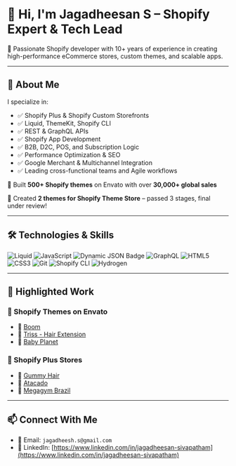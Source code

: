 # 👋 Hi, I'm Jagadheesan S – Shopify Expert & Tech Lead

🎯 Passionate Shopify developer with 10+ years of experience in creating high-performance eCommerce stores, custom themes, and scalable apps.

---

## 🧠 About Me

I specialize in:
- ✅ Shopify Plus & Shopify Custom Storefronts
- ✅ Liquid, ThemeKit, Shopify CLI
- ✅ REST & GraphQL APIs
- ✅ Shopify App Development
- ✅ B2B, D2C, POS, and Subscription Logic
- ✅ Performance Optimization & SEO
- ✅ Google Merchant & Multichannel Integration
- ✅ Leading cross-functional teams and Agile workflows

🔧 Built **500+ Shopify themes** on Envato with over **30,000+ global sales**

🛒 Created **2 themes for Shopify Theme Store** – passed 3 stages, final under review!

---

## 🛠️ Technologies & Skills

![Liquid](https://img.shields.io/badge/Shopify-Liquid-brightgreen)
![JavaScript](https://img.shields.io/badge/JS-Intermediate-yellow)
![Dynamic JSON Badge](https://img.shields.io/badge/dynamic/json)
![GraphQL](https://img.shields.io/badge/GraphQL-Integration-blueviolet)
![HTML5](https://img.shields.io/badge/HTML5-%3E10yrs-orange)
![CSS3](https://img.shields.io/badge/CSS3-Flexbox--Grid-blue)
![Git](https://img.shields.io/badge/Git-Version%20Control-red)
![Shopify CLI](https://img.shields.io/badge/CLI-Shopify-blue)
![Hydrogen](https://img.shields.io/badge/Hydrogen-React--based-lightblue)

---

## 🌟 Highlighted Work

### 🔹 Shopify Themes on Envato
- 🔗 [Boom](https://themeforest.net/item/boom-earpods-store-shopify-theme/28166954)
- 🔗 [Triss - Hair Extension](https://themeforest.net/item/triss-saloon-barber-store-shopify-theme/21573962)
- 🔗 [Baby Planet](https://themeforest.net/item/baby-planet-kids-toys-accessories-shopify-theme/20549210)

### 🔹 Shopify Plus Stores
- 🔗 [Gummy Hair](https://www.gummyhair.com.br)
- 🔗 [Atacado](https://atacado.com)
- 🔗 [Megagym Brazil](https://megagym.com.br/)

---

## 📫 Connect With Me

- 📧 Email: `jagadheesh.s@gmail.com`
- 💼 LinkedIn: [https://www.linkedin.com/in/jagadheesan-sivapatham](https://www.linkedin.com/in/jagadheesan-sivapatham)
